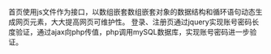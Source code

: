 首页使用js文件作为接口，以数组嵌套数组嵌套对象的数据结构和循环语句动态生成网页元素，大大提高网页可维护性。
登录、注册页通过jquery实现账号密码长度验证，通过ajax向php传值，php调用mySQL数据库，实现账号密码进一步验证。
